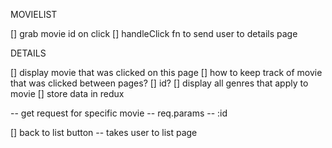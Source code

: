MOVIELIST

[] grab movie id on click
    [] handleClick fn to send user to details page

DETAILS

[] display movie that was clicked on this page
    [] how to keep track of movie that was clicked between pages?
        [] id?
[] display all genres that apply to movie
    [] store data in redux

-- get request for specific movie
    -- req.params
    -- :id

[] back to list button
    -- takes user to list page